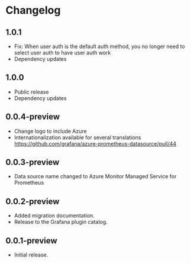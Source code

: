 # Changelog

## 1.0.1

- Fix: When user auth is the default auth method, you no longer need to select user auth to have user auth work
- Dependency updates

## 1.0.0

- Public release
- Dependency updates

## 0.0.4-preview

- Change logo to include Azure
- Internationalization available for several translations https://github.com/grafana/azure-prometheus-datasource/pull/44

## 0.0.3-preview

- Data source name changed to Azure Monitor Managed Service for Prometheus

## 0.0.2-preview

- Added migration documentation.
- Release to the Grafana plugin catalog.

## 0.0.1-preview

- Initial release.
